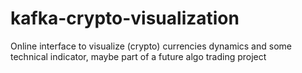 # kafka-crypto-visualization
Online interface to visualize (crypto) currencies dynamics and some technical indicator, maybe part of a future algo trading project
